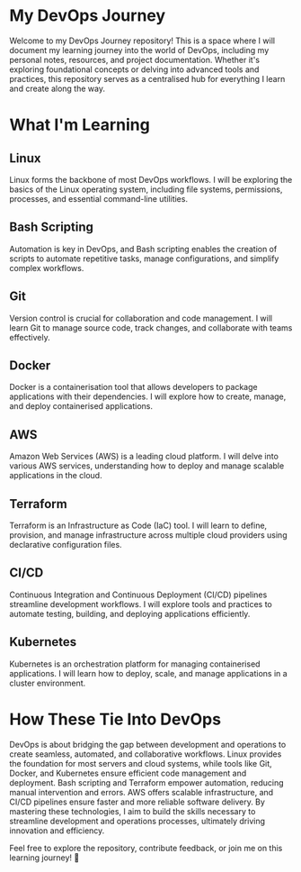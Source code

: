 # My DevOps Journey
Welcome to my DevOps Journey repository! This is a space where I will document my learning journey into the world of DevOps, including my personal notes, resources, and project documentation. Whether it's exploring foundational concepts or delving into advanced tools and practices, this repository serves as a centralised hub for everything I learn and create along the way.

# What I'm Learning

## Linux
Linux forms the backbone of most DevOps workflows. I will be exploring the basics of the Linux operating system, including file systems, permissions, processes, and essential command-line utilities.

## Bash Scripting
Automation is key in DevOps, and Bash scripting enables the creation of scripts to automate repetitive tasks, manage configurations, and simplify complex workflows.

## Git
Version control is crucial for collaboration and code management. I will learn Git to manage source code, track changes, and collaborate with teams effectively.

## Docker
Docker is a containerisation tool that allows developers to package applications with their dependencies. I will explore how to create, manage, and deploy containerised applications.

## AWS
Amazon Web Services (AWS) is a leading cloud platform. I will delve into various AWS services, understanding how to deploy and manage scalable applications in the cloud.

## Terraform
Terraform is an Infrastructure as Code (IaC) tool. I will learn to define, provision, and manage infrastructure across multiple cloud providers using declarative configuration files.

## CI/CD
Continuous Integration and Continuous Deployment (CI/CD) pipelines streamline development workflows. I will explore tools and practices to automate testing, building, and deploying applications efficiently.

## Kubernetes
Kubernetes is an orchestration platform for managing containerised applications. I will learn how to deploy, scale, and manage applications in a cluster environment.

# How These Tie Into DevOps
DevOps is about bridging the gap between development and operations to create seamless, automated, and collaborative workflows. Linux provides the foundation for most servers and cloud systems, while tools like Git, Docker, and Kubernetes ensure efficient code management and deployment. Bash scripting and Terraform empower automation, reducing manual intervention and errors. AWS offers scalable infrastructure, and CI/CD pipelines ensure faster and more reliable software delivery. By mastering these technologies, I aim to build the skills necessary to streamline development and operations processes, ultimately driving innovation and efficiency.

Feel free to explore the repository, contribute feedback, or join me on this learning journey! 🚀
